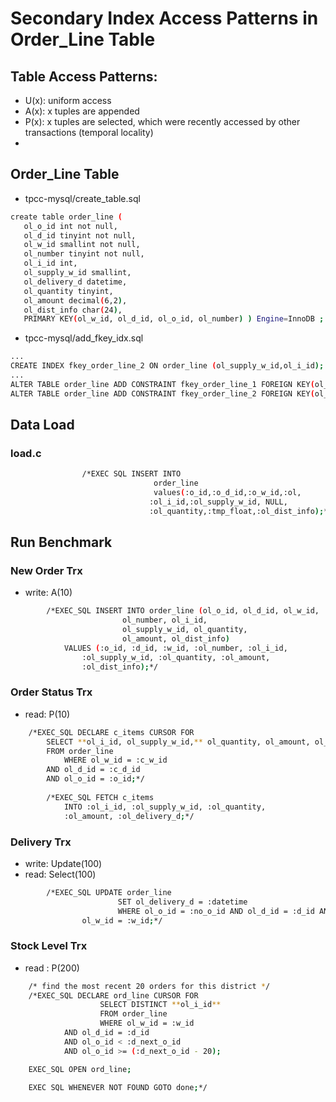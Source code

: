 # Secondary Index Access Patterns in Order_Line Table

## Table Access Patterns:
- U(x): uniform access
- A(x): x tuples are appended
- P(x): x tuples are selected, which were recently accessed by other transactions (temporal locality)
- 
## Order_Line Table
- tpcc-mysql/create_table.sql
 ```bash
create table order_line (
	ol_o_id int not null,
	ol_d_id tinyint not null,
	ol_w_id smallint not null,
	ol_number tinyint not null,
	ol_i_id int,
	ol_supply_w_id smallint,
	ol_delivery_d datetime,
	ol_quantity tinyint,
	ol_amount decimal(6,2),
	ol_dist_info char(24),
	PRIMARY KEY(ol_w_id, ol_d_id, ol_o_id, ol_number) ) Engine=InnoDB ;
 ```
 - tpcc-mysql/add_fkey_idx.sql
 ```bash
...
CREATE INDEX fkey_order_line_2 ON order_line (ol_supply_w_id,ol_i_id);
...
ALTER TABLE order_line ADD CONSTRAINT fkey_order_line_1 FOREIGN KEY(ol_w_id,ol_d_id,ol_o_id) REFERENCES orders(o_w_id,o_d_id,o_id);
ALTER TABLE order_line ADD CONSTRAINT fkey_order_line_2 FOREIGN KEY(ol_supply_w_id,ol_i_id) REFERENCES stock(s_w_id,s_i_id);
 ```
 
## Data Load
### load.c
```bash
			    /*EXEC SQL INSERT INTO
				                order_line
				                values(:o_id,:o_d_id,:o_w_id,:ol,
						       :ol_i_id,:ol_supply_w_id, NULL,
						       :ol_quantity,:tmp_float,:ol_dist_info);*/
```
## Run Benchmark

### New Order Trx
- write: A(10)
```bash
		/*EXEC_SQL INSERT INTO order_line (ol_o_id, ol_d_id, ol_w_id, 
						 ol_number, ol_i_id, 
						 ol_supply_w_id, ol_quantity, 
						 ol_amount, ol_dist_info)
			VALUES (:o_id, :d_id, :w_id, :ol_number, :ol_i_id,
				:ol_supply_w_id, :ol_quantity, :ol_amount,
				:ol_dist_info);*/
```
### Order Status Trx
- read: P(10)

```bash
	/*EXEC_SQL DECLARE c_items CURSOR FOR
		SELECT **ol_i_id, ol_supply_w_id,** ol_quantity, ol_amount, ol_delivery_d
		FROM order_line
	        WHERE ol_w_id = :c_w_id
		AND ol_d_id = :c_d_id
		AND ol_o_id = :o_id;*/
    
		/*EXEC_SQL FETCH c_items
			INTO :ol_i_id, :ol_supply_w_id, :ol_quantity,
			:ol_amount, :ol_delivery_d;*/
```
### Delivery Trx
- write: Update(100)
- read: Select(100)
```bash
		/*EXEC_SQL UPDATE order_line
		                SET ol_delivery_d = :datetime
		                WHERE ol_o_id = :no_o_id AND ol_d_id = :d_id AND
				ol_w_id = :w_id;*/
```
### Stock Level Trx
- read : P(200)
```bash
	/* find the most recent 20 orders for this district */
	/*EXEC_SQL DECLARE ord_line CURSOR FOR
	                SELECT DISTINCT **ol_i_id**
	                FROM order_line
	                WHERE ol_w_id = :w_id
			AND ol_d_id = :d_id
			AND ol_o_id < :d_next_o_id
			AND ol_o_id >= (:d_next_o_id - 20);

	EXEC_SQL OPEN ord_line;

	EXEC SQL WHENEVER NOT FOUND GOTO done;*/
```




